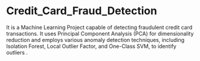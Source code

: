 # Credit_Card_Fraud_Detection
It is a Machine Learning Project capable of  detecting fraudulent credit card transactions. It uses Principal Component Analysis (PCA) for dimensionality reduction and employs various anomaly detection techniques, including Isolation Forest, Local Outlier Factor, and One-Class SVM, to identify outliers .
